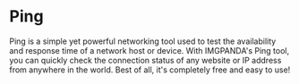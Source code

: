 # Ping
Ping is a simple yet powerful networking tool used to test the availability and response time of a network host or device. With IMGPANDA's Ping tool, you can quickly check the connection status of any website or IP address from anywhere in the world. Best of all, it's completely free and easy to use!
